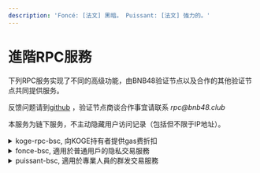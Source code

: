 ```yaml
---
description: 'Foncé: [法文] 黑暗。 Puissant: [法文] 強力的。'
---
```


# 進階RPC服務

下列RPC服务实现了不同的高级功能，由BNB48验证节点以及合作的其他验证节点共同提供服务。

反馈问题请到[github](https://github.com/BNB48Club/enhanced\_rpc) ，验证节点商谈合作事宜请联系 _rpc@bnb48.club_

本服务为链下服务，不主动隐藏用户访问记录（包括但不限于IP地址）。

<details>

<summary>koge-rpc-bsc, 向KOGE持有者提供gas费折扣</summary>

持有 1 [$KOGE](https://bscscan.com/token/0xe6df05ce8c8301223373cf5b969afcb1498c5528) 即享GAS费折扣 ！

满足以下条件：&#x20;

1. 发起交易的钱包地址持有KOGE余额。
2. 使用 RPC地址 [http://koge-rpc-bsc.bnb48.club](https://t.co/5859ob3MhI)&#x20;

即可以优惠价格发送BSC交易！持有KOGE数量越多，可享受的折扣越多。

请注意最低1gwei的gasPrice是有条件的，如果发送的tx消耗过多的gas，所需要的gasPrice可能会高于1gwei 。遇到这种情况时，RPC服务会在报错信息中包含推荐的gasPrice，以此重新设置后再发送交易即可。

另外，并不是所有的验证节点都接收低于5gwei的交易（BNB48及合作伙伴支持），所以较低gas的交易打包可能会稍慢，这是正常现象。

**KOGE持仓与gas折扣的关系：**

* 持有至少1 Koge但不超过100，可以1gwei(即比原价5gwei优惠80%)发送gasLimit不超过24万的交易，也可以选择3gwei(即比原价5gwei优惠40%)发送gasLimit不超过48万的交易。即总优惠量不变，优惠越多，允许的gasLimit越小；优惠较少，就可以允许更大的gasLimit。

<!---->

* Koge持仓每扩大10倍，允许的优惠翻倍。例如持有1000Koge，可以1gwei发送gasLimit不超过48万的交易；持有10000Koge，可以1gwei发送gasLimit不超过96万的交易。

</details>

<details>

<summary>fonce-bsc, 適用於普通用戶的隐私交易服務</summary>

Mainnet: `https://fonce-bsc.bnb48.club`

Testnet: `https://testnet-fonce-bsc.bnb48.club`

所有通過此服務提交的tx僅會被BNB48及合作驗證節點打包，且被打包前不會對外廣播。

#### 優點:&#x20;

1. 由於交易不會被廣播，因此也不會被搶跑(三明治攻擊).
2. 完全兼容標準RPC協議，不需要編寫程序調用，直接填寫到錢包RPC URL即可使用。

#### 缺點:&#x20;

1. 需要等待BNB48与合作驗證節點打包出塊，確認速度會略慢。
2. 有最低gasprice要求，[#cha-xun-zui-di-gasprice-yao-qiu](api-reference.md#cha-xun-zui-di-gasprice-yao-qiu "mention")

</details>

<details>

<summary>puissant-bsc, 適用於專業人員的群发交易服務</summary>

`https://puissant-bsc.bnb48.club //mainnet`

`https://testnet-puissant-bsc.bnb48.club // testnet`

Puissant 服务可以一次接收一组tx，并在保持gasPrice優先排序的前提下，将一组tx按照原子操作打包。Puissant 天生是隐私服务。

必須通過程序調用，不適用於普通錢包。

接口規範參見[api-reference.md](api-reference.md "mention")

</details>
